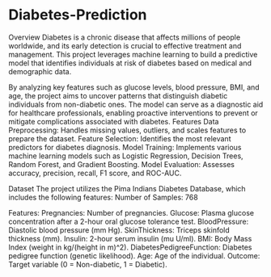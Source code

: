 # Diabetes-Prediction
Overview
Diabetes is a chronic disease that affects millions of people worldwide, and its early detection is crucial to effective treatment and management. This project leverages machine learning to build a predictive model that identifies individuals at risk of diabetes based on medical and demographic data.

By analyzing key features such as glucose levels, blood pressure, BMI, and age, the project aims to uncover patterns that distinguish diabetic individuals from non-diabetic ones. The model can serve as a diagnostic aid for healthcare professionals, enabling proactive interventions to prevent or mitigate complications associated with diabetes.
Features
Data Preprocessing: Handles missing values, outliers, and scales features to prepare the dataset.
Feature Selection: Identifies the most relevant predictors for diabetes diagnosis.
Model Training: Implements various machine learning models such as Logistic Regression, Decision Trees, Random Forest, and Gradient Boosting.
Model Evaluation: Assesses accuracy, precision, recall, F1 score, and ROC-AUC.

Dataset
The project utilizes the Pima Indians Diabetes Database, which includes the following features:
Number of Samples: 768

Features:
Pregnancies: Number of pregnancies.
Glucose: Plasma glucose concentration after a 2-hour oral glucose tolerance test.
BloodPressure: Diastolic blood pressure (mm Hg).
SkinThickness: Triceps skinfold thickness (mm).
Insulin: 2-hour serum insulin (mu U/ml).
BMI: Body Mass Index (weight in kg/(height in m)^2).
DiabetesPedigreeFunction: Diabetes pedigree function (genetic likelihood).
Age: Age of the individual.
Outcome: Target variable (0 = Non-diabetic, 1 = Diabetic).
